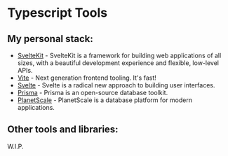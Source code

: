 # Typescript Tools

## My personal stack:
- [SvelteKit](https://kit.svelte.dev/) - SvelteKit is a framework for building web applications of all sizes, with a beautiful development experience and flexible, low-level APIs.
- [Vite](https://vitejs.dev/) - Next generation frontend tooling. It's fast!
- [Svelte](https://svelte.dev/) - Svelte is a radical new approach to building user interfaces.
- [Prisma](https://www.prisma.io/) - Prisma is an open-source database toolkit.
- [PlanetScale](https://planetscale.com/) - PlanetScale is a database platform for modern applications.

## Other tools and libraries:
W.I.P.
